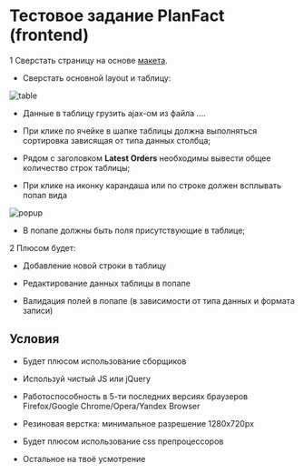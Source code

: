 # Тестовое задание PlanFact (frontend)

1 Сверстать страницу на основе [макета](https://www.figma.com/file/b3L1Np4RYiicZAOMopHNkm/react-material-dashboard-free?node-id=0%3A1076).
  
 - Сверстать основной layout и таблицу: 
  
 ![table](https://github.com/planfact/frontend/raw/master/table.png)
 
 - Данные в таблицу грузить ajax-ом из файла ....
 
 - При клике по ячейке в шапке таблицы должна выполняться сортировка зависящая от типа данных столбца;
 
 - Рядом с заголовком **Latest Orders** необходимы вывести общее количество строк таблицы;
 
 - При клике на иконку карандаша или по строке должен всплывать попап вида
 
 ![popup](https://github.com/planfact/frontend/raw/master/popup.png)
 
 - В попапе должны быть поля присутствующие в таблице;


2 Плюсом будет:

- Добавление новой строки в таблицу

- Редактирование данных таблицы в попапе

- Валидация полей в попапе (в зависимости от типа данных и формата записи)

## Условия

- Будет плюсом использование сборщиков 

- Используй чистый JS или jQuery

- Работоспособность в 5-ти последних версиях браузеров Firefox/Google Chrome/Opera/Yandex Browser

- Резиновая верстка: минимальное разрешение 1280x720px

- Будет плюсом использование css препроцессоров 

- Остальное на твоё усмотрение
